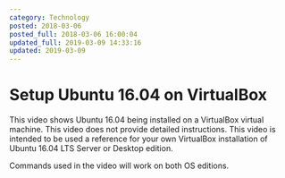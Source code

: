 ```yaml
---
category: Technology
posted: 2018-03-06
posted_full: 2018-03-06 16:00:04
updated_full: 2019-03-09 14:33:16
updated: 2019-03-09
---
```


# Setup Ubuntu 16.04 on VirtualBox

This video shows Ubuntu 16.04 being installed on a VirtualBox virtual machine.  This video does not
provide detailed instructions. This video is intended to be used a reference for your own
VirtualBox installation of Ubuntu 16.04 LTS Server or Desktop edition.

Commands used in the video will work on both OS editions.
